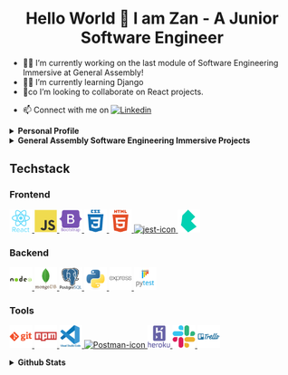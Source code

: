 <div  align="center">
  <h1>Hello World 👋 I am Zan - A Junior Software Engineer</h1>
</div>

<!--
**rodages/rodages** is a ✨ _special_ ✨ repository because its `README.md` (this file) appears on your GitHub profile.

Here are some ideas to get you started:
-->
- 👨‍💻 I’m currently working on the last module of Software Engineering Immersive at General Assembly!
- 👨‍🎓 I’m currently learning Django
- 🚀co I’m looking to collaborate on React projects.
<!-- - 🤔 I’m looking for help with ... -->
<!-- - 💬 Ask me about JavaScript -->
- 📫 Connect with me on [![Linkedin](https://img.shields.io/badge/LinkedIn-0077B5?style=for-the-badge&logo=linkedin&logoColor=white)](https://www.linkedin.com/in/zanmakarov/)

<details><summary><b>Personal Profile</b></summary><br/>
    A Junior Full-Stack Software Engineer specialising in Web Development with React, JavaScript, CSS and HTML, confident with Node, relational database - PostgreSQL and NoSQL database – MongoDB.

  Currently enrolled in the Software Engineering Immersive Bootcamp at General Assembly to strengthen existing programming skills, gain experience by working in collaborative environment and transition career change from Management to Tech.

</details>

<details><summary> <b>General Assembly Software Engineering Immersive Projects</b> </summary><blockquote>

<details><summary><b> Project 3 - Find Me A Doc </b></summary><blockquote>
  <h3> <a href="https://findmedoc.netlify.app/"> Visit Site </a> | <a href="https://github.com/rodages/project-3-findMeADoc-front-end"> See Frontend ReadMe </a> | <a href="https://github.com/Tca0/FindMeADoc"> See Backend ReadMe </a> <h3>
          <ul>
          <li> In a group of three planned and white-boarded backend and frontend implementation of a MERN project. Used ‘Trello’ to assign tasks and ‘Slack’ to communicate progress.</li>
          <li> Used React and ‘React-Bootstrap’ for frontend, MongoDB, Express and Node for backend to create RESTful API. </li>
          <li> Solely implemented – backend: schema design, seeding, patient/doctor/review routes; frontend: navigation (including login/logout state), edit profiles functionality based on the type of account, saving postcode coordinates ‘Mapbox Geocoding’ API, leaving reviews functionality. </li>
          </ul></blockquote>
</details>

<details><summary><b>Project 2 - Whats My Footprint</b></summary><blockquote>
  <h3> <a href="https://whatsmyfootprint.netlify.app/"> Visit Site </a> | <a href="https://github.com/rodages/Project-2-Whats-My-Footprint"> See ReadMe </a> <h3>
          <ul>
          <li> In a pair planned and white-boarded the project – a platform to check the carbon footprint of food products by connecting to ‘Carbon Cloud’ API with a private key. </li>
          <li> Used React and ‘react-dom’ to create a frontend application with several routes, used ‘Bulma’ for styling and ‘Nivo’ library to visualize data in charts and pies. </li>
          <li> Implemented ‘useContext’ hook to avoid ‘prop-drilling’ and allow smooth data flow throughout the app. </li>
          </ul></blockquote>
</details>

<details><summary><b>Project 1 - The Pandemic Game</b></summary><blockquote>
  <h3> <a href="https://rodages.github.io/Project-One-The-Pandemic-Game/"> Play The Game </a> | <a href="https://github.com/rodages/Project-One-The-Pandemic-Game"> See ReadMe </a> <h3>
          <ul>
          <li> Designed and created a custom game instead of replicating an existing game. </li>
          <li> Used JavaScript, HTML and CSS to design a playable game involving a basic game logic - winning, losing, scoring points and being able to restart the game with initial parameters. </li>
          <li> Implemented ‘requestAnimationFrame’ as a core running function as opposed to ‘setTimeout’ to reduce lagging when the game rapidly and frequently creates multiple new DOM nodes. </li>
          </ul></blockquote>
</details>

</blockquote></details>

## Techstack

### Frontend
<p align="left">
<a href="https://github.com/rodages/Project-2-Whats-My-Footprint" target="_blank"> <img src="https://raw.githubusercontent.com/devicons/devicon/1119b9f84c0290e0f0b38982099a2bd027a48bf1/icons/react/react-original-wordmark.svg" alt="React-icon" width="40" height="40"/> </a>
<a href="https://github.com/rodages/Project-One-The-Pandemic-Game" target="_blank"> <img src="https://raw.githubusercontent.com/devicons/devicon/master/icons/javascript/javascript-original.svg" alt="JavaScript-icon" width="40" height="40"/> </a>
<a href="https://github.com/rodages/project-3-findMeADoc-front-end" target="_blank"> <img src="https://raw.githubusercontent.com/devicons/devicon/master/icons/bootstrap/bootstrap-plain-wordmark.svg" alt="Bootstrap-icon" width="40" height="40"/> </a>
<a href="https://github.com/rodages/Project-One-The-Pandemic-Game" target="_blank"> <img src="https://raw.githubusercontent.com/devicons/devicon/1119b9f84c0290e0f0b38982099a2bd027a48bf1/icons/css3/css3-plain-wordmark.svg" alt="CSS-icon" width="40" height="40"/> </a>
<a href="https://github.com/rodages/Project-One-The-Pandemic-Game" target="_blank"> <img src="https://raw.githubusercontent.com/devicons/devicon/1119b9f84c0290e0f0b38982099a2bd027a48bf1/icons/html5/html5-plain-wordmark.svg" alt="HTML" width="40" height="40"/> </a>
<a href="#" target="_blank"> <img src="https://www.vectorlogo.zone/logos/jestjsio/jestjsio-icon.svg" alt="jest-icon" width="40" height="40"/> </a>
<a href="https://github.com/rodages/Project-2-Whats-My-Footprint" target="_blank"> <img src="https://raw.githubusercontent.com/devicons/devicon/1119b9f84c0290e0f0b38982099a2bd027a48bf1/icons/bulma/bulma-plain.svg" alt="Bulma-icon" width="40" height="40"/> </a>
<!-- <a href="#" target="_blank"> <img src="https://tailwindcss.com/_next/static/media/tailwindcss-logotype.ed60a6f85c663923c4d6ee9d85f359cd.svg" alt="techname" width="40" height="40"/> </a> -->
</p>

### Backend
<p align="left">
<a href="https://github.com/Tca0/FindMeADoc" target="_blank"> <img src="https://raw.githubusercontent.com/devicons/devicon/master/icons/nodejs/nodejs-original-wordmark.svg" alt="Node-icon" width="40" height="40"/> </a>
<a href="https://github.com/Tca0/FindMeADoc" target="_blank"> <img src="https://raw.githubusercontent.com/devicons/devicon/master/icons/mongodb/mongodb-original-wordmark.svg" alt="MongoDB-icon" width="40" height="40"/> </a> <!-- Once forked need to change link-->
<a href="#" target="_blank"> <img src="https://raw.githubusercontent.com/devicons/devicon/master/icons/postgresql/postgresql-original-wordmark.svg" alt="postgreSQL-icon" width="40" height="40"/> </a><!-- No projects-->
<a href="#" target="_blank"> <img src="https://raw.githubusercontent.com/devicons/devicon/master/icons/python/python-original.svg" alt="Python-icon" width="40" height="40"/> </a><!-- No projects-->
<a href="https://github.com/Tca0/FindMeADoc" target="_blank"> <img src="https://raw.githubusercontent.com/devicons/devicon/master/icons/express/express-original-wordmark.svg" alt="express-icon" width="40" height="40"/> </a><!-- Once forked need to change link-->
<a href="#" target="_blank"> <img src="https://raw.githubusercontent.com/devicons/devicon/1119b9f84c0290e0f0b38982099a2bd027a48bf1/icons/pytest/pytest-original-wordmark.svg" alt="PyTest-icon" width="40" height="40"/> </a>
<!-- <a href="#" target="_blank"> <img src="https://raw.githubusercontent.com/devicons/devicon/1119b9f84c0290e0f0b38982099a2bd027a48bf1/icons/django/django-plain-wordmark.svg" alt="Django-icon" width="40" height="40"/> </a>No projects -->
</p>

### Tools
<p align="left">
<a href="#" target="_blank"> <img src="https://raw.githubusercontent.com/devicons/devicon/1119b9f84c0290e0f0b38982099a2bd027a48bf1/icons/git/git-plain-wordmark.svg" alt="git-icon" width="40" height="40"/> </a> <!-- -->
<a href="#" target="_blank"> <img src="https://raw.githubusercontent.com/devicons/devicon/1119b9f84c0290e0f0b38982099a2bd027a48bf1/icons/npm/npm-original-wordmark.svg" alt="npm-icon" width="40" height="40"/> </a><!-- -->
<a href="#" target="_blank"> <img src="https://raw.githubusercontent.com/devicons/devicon/1119b9f84c0290e0f0b38982099a2bd027a48bf1/icons/vscode/vscode-original-wordmark.svg" alt="VSCode-icon" width="40" height="40"/> </a>
<a href="#" target="_blank"> <img src="https://www.vectorlogo.zone/logos/getpostman/getpostman-icon.svg" alt="Postman-icon" width="40" height="40"/> </a>
<a href="#" target="_blank"> <img src="https://raw.githubusercontent.com/devicons/devicon/1119b9f84c0290e0f0b38982099a2bd027a48bf1/icons/heroku/heroku-plain-wordmark.svg" alt="Heroku-icon" width="40" height="40"/> </a>
<a href="#" target="_blank"> <img src="https://raw.githubusercontent.com/devicons/devicon/1119b9f84c0290e0f0b38982099a2bd027a48bf1/icons/slack/slack-original.svg" alt="Slack-icon" width="40" height="40"/> </a>
<a href="#" target="_blank"> <img src="https://raw.githubusercontent.com/devicons/devicon/1119b9f84c0290e0f0b38982099a2bd027a48bf1/icons/trello/trello-plain-wordmark.svg" alt="Trello-icon" width="40" height="40"/> </a>

</p>
 

<details>
  <summary><b>Github Stats</b></summary><br/>
  <!-- <img align="left" alt="Zan's GitHub Stats" src="https://github-readme-stats.vercel.app/api?username=rodages&show_icons=true&hide_border=false&title_color=ff652f&icon_color=FFE400&bg_color=09131B&text_color=ffffff&border_color=0c1a25" /> -->
  <img alt="Zan's GitHub Stats" src="https://github-readme-stats.vercel.app/api?username=rodages"/>
  <img alt="Zan's GitHub Streak Count Stats" src="https://github-readme-streak-stats.herokuapp.com/?user=rodages" />
  <img alt="Zan's GitHub Streak Count Stats" src="https://github-profile-summary-cards.vercel.app/api/cards/profile-details?username=rodages&theme=vue" />
  <img alt="Zan's GitHub Stats" src="https://github-readme-stats.vercel.app/api/top-langs/?username=rodages&layout=compact"/>

</details>


